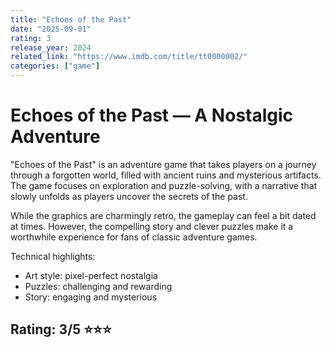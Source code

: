 ```yaml
---
title: "Echoes of the Past"
date: "2025-09-01"
rating: 3
release_year: 2024
related_link: "https://www.imdb.com/title/tt0000002/"
categories: ["game"]
---
```


# Echoes of the Past — A Nostalgic Adventure

"Echoes of the Past" is an adventure game that takes players on a journey through a forgotten world, filled with ancient ruins and mysterious artifacts. The game focuses on exploration and puzzle-solving, with a narrative that slowly unfolds as players uncover the secrets of the past.

While the graphics are charmingly retro, the gameplay can feel a bit dated at times. However, the compelling story and clever puzzles make it a worthwhile experience for fans of classic adventure games.

Technical highlights:
- Art style: pixel-perfect nostalgia
- Puzzles: challenging and rewarding
- Story: engaging and mysterious

## Rating: 3/5 ⭐⭐⭐